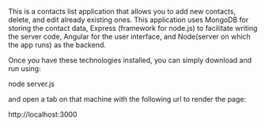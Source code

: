This is a contacts list application that allows you to add new contacts, delete, and edit already existing ones.
This application uses MongoDB for storing the contact data, Express (framework for node.js) to facilitate writing 
the server code, Angular for the user interface, and Node(server on which the app runs) as the backend.

Once you have these technologies installed, you can simply download and run using:

node server.js

and open a tab on that machine with the following url to render the page:

http://localhost:3000
